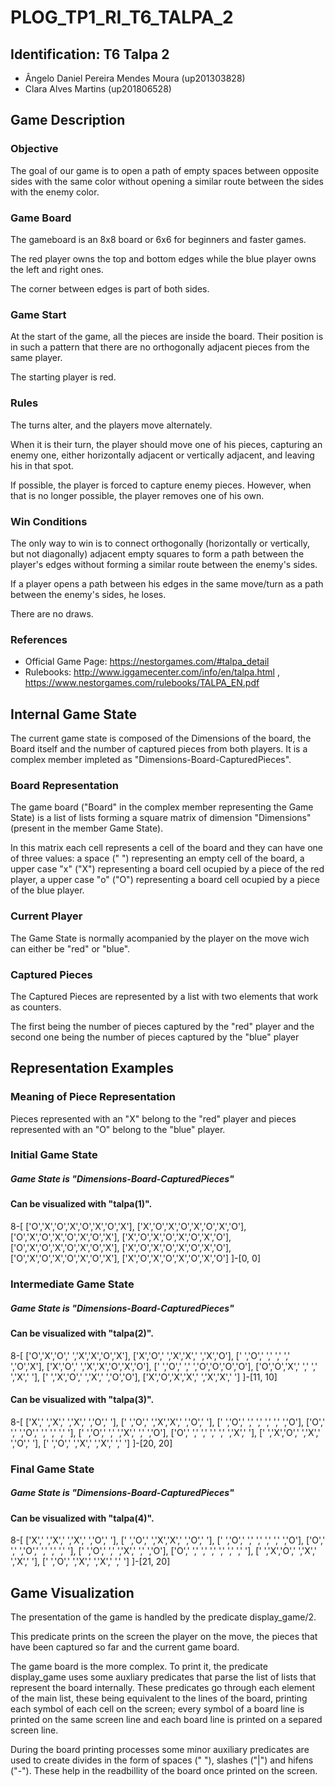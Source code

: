 # PLOG_TP1_RI_T6_TALPA_2

## Identification: T6 Talpa 2
- Ângelo Daniel Pereira Mendes Moura (up201303828)
- Clara Alves Martins (up201806528)

## Game Description

### Objective

The goal of our game is to open a path of empty spaces between opposite sides with the same color without opening a similar route between the sides with the enemy color.

### Game Board

The gameboard is an 8x8 board or 6x6 for beginners and faster games.

The red player owns the top and bottom edges while the blue player owns the left and right ones.

The corner between edges is part of both sides.

### Game Start

At the start of the game, all the pieces are inside the board. Their position is in such a pattern that there are no orthogonally adjacent pieces from the same player.

The starting player is red. 

### Rules

The turns alter, and the players move alternately.

When it is their turn, the player should move one of his pieces, capturing an enemy one, either horizontally adjacent or vertically adjacent, and leaving his in that spot.

If possible, the player is forced to capture enemy pieces. However, when that is no longer possible, the player removes one of his own.

### Win Conditions

The only way to win is to connect orthogonally (horizontally or vertically, but not diagonally) adjacent empty squares to form a path between the player's edges without forming a similar route between the enemy's sides.

If a player opens a path between his edges in the same move/turn as a path between the enemy's sides, he loses.

There are no draws.

### References
- Official Game Page: https://nestorgames.com/#talpa_detail
- Rulebooks: http://www.iggamecenter.com/info/en/talpa.html , https://www.nestorgames.com/rulebooks/TALPA_EN.pdf

## Internal Game State
The current game state is composed of the Dimensions of the board, the Board itself and the number of captured pieces from both players. It is a complex member impleted as "Dimensions-Board-CapturedPieces".

### Board Representation
The game board ("Board" in the complex member representing the Game State) is a list of lists
forming a square matrix of dimension "Dimensions" (present in the member Game State).

In this matrix each cell represents a cell of the board and they can have one of three values: a space (" ") representing an empty cell of the board, a upper case "x" ("X") representing a board cell ocupied by a piece of the red player, a upper case "o" ("O") representing a board cell ocupied by a piece of the blue player.

### Current Player
The Game State is normally acompanied by the player on the move wich can either be "red" or "blue".

### Captured Pieces
The Captured Pieces are represented by a list with two elements that work as counters.

The first being the number of pieces captured by the "red" player and the second one being the number of pieces captured by the "blue" player

## Representation Examples

### Meaning of Piece Representation
Pieces represented with an "X" belong to the "red" player and pieces represented with an "O" belong to the "blue" player.

### Initial Game State
##### Game State is "Dimensions-Board-CapturedPieces"
#### Can be visualized with "talpa(1)".

8-[ ['O','X','O','X','O','X','O','X'],
    ['X','O','X','O','X','O','X','O'],
    ['O','X','O','X','O','X','O','X'],
    ['X','O','X','O','X','O','X','O'],
    ['O','X','O','X','O','X','O','X'],
    ['X','O','X','O','X','O','X','O'],
    ['O','X','O','X','O','X','O','X'],
    ['X','O','X','O','X','O','X','O']
]-[0, 0]

### Intermediate Game State
##### Game State is "Dimensions-Board-CapturedPieces"
#### Can be visualized with "talpa(2)".

8-[ ['O','X','O',' ','X','X','O','X'],
    ['X','O',' ','X','X',' ','X','O'],
    [' ','O',' ',' ',' ',' ','O','X'],
    ['X','O',' ','X','X','O','X','O'],
    [' ','O',' ',' ','O','O','O','O'],
    ['O','O','X',' ',' ',' ','X',' '],
    [' ','X','O',' ','X',' ','O','O'],
    ['X','O','X','X',' ','X','X',' ']
]-[11, 10]

#### Can be visualized with "talpa(3)".

8-[ ['X',' ','X',' ','X',' ','O',' '],
    [' ','O',' ','X','X',' ','O',' '],
    [' ','O',' ',' ',' ',' ',' ','O'],
    ['O',' ',' ','O',' ',' ',' ',' '],
    [' ','O',' ',' ','X',' ',' ','O'],
    ['O',' ',' ',' ',' ',' ','X',' '],
    [' ','X','O',' ','X',' ','O',' '],
    [' ','O',' ','X',' ','X',' ',' ']
]-[20, 20]

### Final Game State
##### Game State is "Dimensions-Board-CapturedPieces"
#### Can be visualized with "talpa(4)".
8-[ ['X',' ','X',' ','X',' ','O',' '],
    [' ','O',' ','X','X',' ','O',' '],
    [' ','O',' ',' ',' ',' ',' ','O'],
    ['O',' ',' ','O',' ',' ',' ',' '],
    [' ','O',' ',' ','X',' ',' ','O'],
    ['O',' ',' ',' ',' ',' ',' ',' '],
    [' ','X','O',' ','X',' ','X',' '],
    [' ','O',' ','X',' ','X',' ',' ']
]-[21, 20]

## Game Visualization
The presentation of the game is handled by the predicate display_game/2.

This predicate prints on the screen the player on the move, the pieces that have been captured so far and the current game board.

The game board is the more complex. To print it, the predicate display_game uses some auxliary predicates that parse the list of lists that represent the board internally. These predicates go through each element of the main list, these being equivalent to the lines of the board, printing each symbol of each cell on the screen; every symbol of a board line is printed on the same screen line and each board line is printed on a separed screen line.

During the board printing processes some minor auxiliary predicates are used to create divides in the form of spaces (" "), slashes ("|") and hifens ("-"). These help in the readbillity of the board once printed on the screen. 